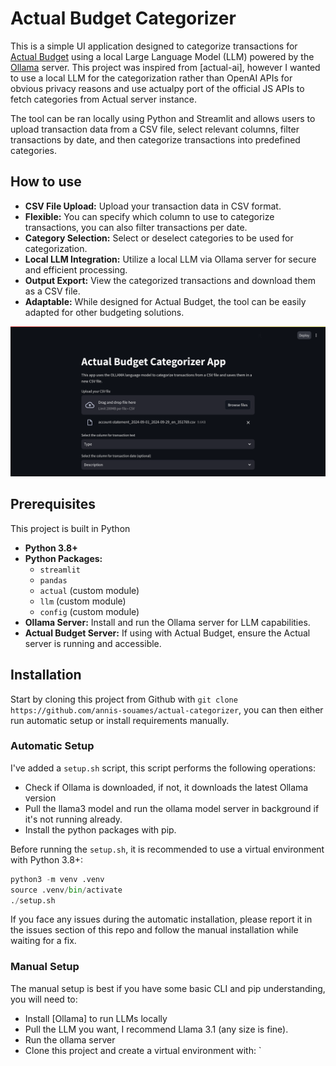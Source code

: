 # Actual Budget Categorizer

This is a simple UI application designed to categorize transactions for [Actual Budget](https://actualbudget.com/) using a local Large Language Model (LLM) powered by the [Ollama](https://ollama.ai/) server. This project was inspired from [actual-ai], however I wanted to use a local LLM for the categorization rather than OpenAI APIs for obvious privacy reasons and use actualpy port of the official JS APIs to fetch categories from Actual server instance.

The tool can be ran locally using Python and Streamlit and allows users to upload transaction data from a CSV file, select relevant columns, filter transactions by date, and then categorize transactions into predefined categories.

## How to use

- **CSV File Upload:** Upload your transaction data in CSV format.
- **Flexible:** You can specify which column to use to categorize transactions, you can also filter transactions per date.
- **Category Selection:** Select or deselect categories to be used for categorization.
- **Local LLM Integration:** Utilize a local LLM via Ollama server for secure and efficient processing.
- **Output Export:** View the categorized transactions and download them as a CSV file.
- **Adaptable:** While designed for Actual Budget, the tool can be easily adapted for other budgeting solutions.

![img](docs/assets/screenshot.png)


## Prerequisites

This project is built in Python
- **Python 3.8+**
- **Python Packages:**
  - `streamlit`
  - `pandas`
  - `actual` (custom module)
  - `llm` (custom module)
  - `config` (custom module)
- **Ollama Server:** Install and run the Ollama server for LLM capabilities.
- **Actual Budget Server:** If using with Actual Budget, ensure the Actual server is running and accessible.

## Installation

Start by cloning this project from Github with `git clone https://github.com/annis-souames/actual-categorizer`, you can then either run automatic setup or install requirements manually.

### Automatic Setup

I've added a `setup.sh` script, this script performs the following operations:
- Check if Ollama is downloaded, if not, it downloads the latest Ollama version
- Pull the llama3 model and run the ollama model server in background if it's not running already.
- Install the python packages with pip.

Before running the `setup.sh`, it is recommended to use a virtual environment with Python 3.8+:

```python
python3 -m venv .venv
source .venv/bin/activate
./setup.sh
```

If you face any issues during the automatic installation, please report it in the issues section of this repo and follow the manual installation while waiting for a fix.

### Manual Setup

The manual setup is best if you have some basic CLI and pip understanding, you will need to:

- Install [Ollama] to run LLMs locally
- Pull the LLM you want, I recommend Llama 3.1 (any size is fine).
- Run the ollama server
- Clone this project and create a virtual environment with: ` 


